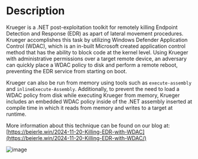 # Description
Krueger is a .NET post-exploitation toolkit for remotely killing Endpoint Detection and Response (EDR) as apart of lateral movement procedures. Krueger accomplishes this task by utilizing Windows Defender Application Control (WDAC), which is an in-built Microsoft created application control method that has the ability to block code at the kernel level. Using Krueger with administrative permissions over a target remote device, an adversary can quickly place a WDAC policy to disk and perform a remote reboot, preventing the EDR service from starting on boot. 

Krueger can also be run from memory using tools such as `execute-assembly` and `inlineExecute-Assembly`. Additionally, to prevent the need to load a WDAC policy from disk while executing Krueger from memory, Krueger includes an embedded WDAC policy inside of the .NET assembly inserted at compile time in which it reads from memory and writes to a target at runtime.

More information about this technique can be found on our blog at: [https://beierle.win/2024-11-20-Killing-EDR-with-WDAC](https://beierle.win/2024-11-20-Killing-EDR-with-WDAC/)

![image](https://github.com/user-attachments/assets/9d6cc181-972e-4e2a-a5e6-beedd6656685)

